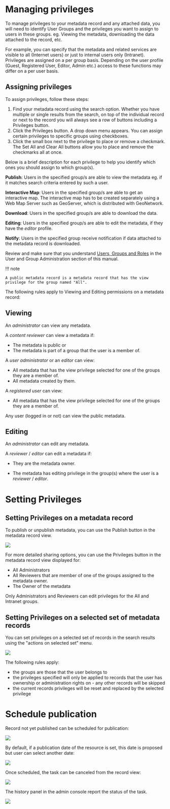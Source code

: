 # Managing privileges

To manage privileges to your metadata record and any attached data, you will need to identify User Groups and the privileges you want to assign to users in these groups. eg. Viewing the metadata, downloading the data attached to the record, etc.

For example, you can specify that the metadata and related services are visible to all (Internet users) or just to internal users only (Intranet). Privileges are assigned on a per group basis. Depending on the user profile (Guest, Registered User, Editor, Admin etc.) access to these functions may differ on a per user basis.

## Assigning privileges

To assign privileges, follow these steps:

1.  Find your metadata record using the search option. Whether you have multiple or single results from the search, on top of the individual record or next to the record you will always see a row of buttons including a Privileges button.
2.  Click the Privileges button. A drop down menu appears. You can assign certain privileges to specific groups using checkboxes.
3.  Click the small box next to the privilege to place or remove a checkmark. The Set All and Clear All buttons allow you to place and remove the checkmarks all at once.

Below is a brief description for each privilege to help you identify which ones you should assign to which group(s).

**Publish**: Users in the specified group/s are able to view the metadata eg. if it matches search criteria entered by such a user.

**Interactive Map**: Users in the specified group/s are able to get an interactive map. The interactive map has to be created separately using a Web Map Server such as GeoServer, which is distributed with GeoNetwork.

**Download**: Users in the specified group/s are able to download the data.

**Editing**: Users in the specified group/s are able to edit the metadata, if they have the *editor* profile.

**Notify**: Users in the specified group receive notification if data attached to the metadata record is downloaded.

Review and make sure that you understand [Users, Groups and Roles](../../administrator-guide/managing-users-and-groups/index.md#user_profiles) in the User and Group Administration section of this manual.

!!! note

    A public metadata record is a metadata record that has the view privilege for the group named "All".


The following rules apply to Viewing and Editing permissions on a metadata record:

## Viewing

An *administrator* can view any metadata.

A *content reviewer* can view a metadata if:

-   The metadata is public or
-   The metadata is part of a group that the user is a member of.

A *user administrator* or an *editor* can view:

-   All metadata that has the view privilege selected for one of the groups they are a member of.
-   All metadata created by them.

A *registered user* can view:

-   All metadata that has the view privilege selected for one of the groups they are a member of.

Any user (logged in or not) can view the public metadata.

## Editing

An *administrator* can edit any metadata.

A *reviewer* / *editor* can edit a metadata if:

* They are the metadata owner.

* The metadata has editing privilege in the group(s) where the user is a *reviewer* / *editor*.



# Setting Privileges

## Setting Privileges on a metadata record


To publish or unpublish metadata, you can use the Publish button in the metadata record view.

![](img/publish.png)

For more detailed sharing options, you can use the Privileges button in the metadata record view displayed for:

-   All Administrators
-   All Reviewers that are member of one of the groups assigned to the metadata owner.
-   The Owner of the metadata

Only Administrators and Reviewers can edit privileges for the All and Intranet groups.

## Setting Privileges on a selected set of metadata records

You can set privileges on a selected set of records in the search results using the "actions on selected set" menu.

![](img/set-selection-privileges.png)

The following rules apply:

-   the groups are those that the user belongs to
-   the privileges specified will only be applied to records that the user has ownership or administration rights on - any other records will be skipped
-   the current records privileges will be reset and replaced by the selected privilege



# Schedule publication

Record not yet published can be scheduled for publication:

![](img/schedulepublication-button.png)

By default, if a publication date of the resource is set, this date is proposed but user can select another date:

![](img/schedulepublication-panel.png)

Once scheduled, the task can be canceled from the record view:

![](img/schedulepublication-cancel.png)

The history panel in the admin console report the status of the task.

![](img/schedulepublication-admin.png)

